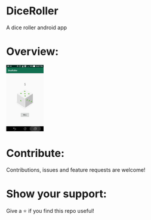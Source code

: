 # DiceRoller
A dice roller android app

# Overview:

<img src="overview.jpeg" width = "100">

# Contribute:
Contributions, issues and feature requests are welcome!

# Show your support:
Give a ⭐️ if you find this repo useful!

